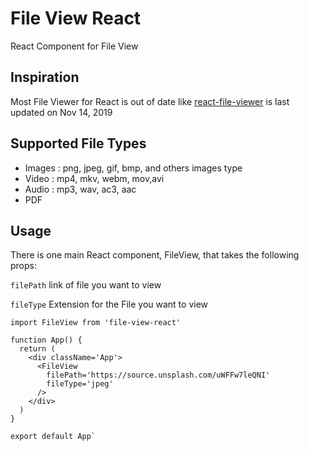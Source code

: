 # File View React

React Component for File View

## Inspiration

Most File Viewer for React is out of date like [react-file-viewer](https://www.npmjs.com/package/react-file-viewer) is last updated on Nov 14, 2019

## Supported File Types

- Images : png, jpeg, gif, bmp, and others images type
- Video : mp4, mkv, webm, mov,avi
- Audio : mp3, wav, ac3, aac
- PDF

## Usage

There is one main React component, FileView, that takes the following props:

`filePath` link of file you want to view

`fileType` Extension for the File you want to view

    import FileView from 'file-view-react'

    function App() {
      return (
        <div className='App'>
          <FileView
            filePath='https://source.unsplash.com/uWFFw7leQNI'
            fileType='jpeg'
          />
        </div>
      )
    }

    export default App`
